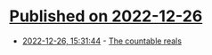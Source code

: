 # [Published on 2022-12-26](index.md)

* [2022-12-26, 15:31:44](https://lobste.rs/s/yz1lle/countable_reals) - [The countable reals](https://www.youtube.com/watch?v=4CBFUojXoq4)
